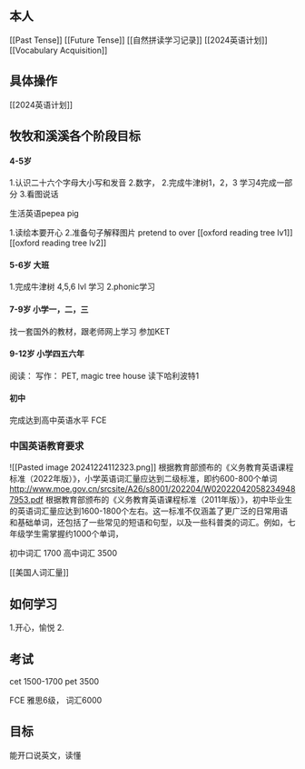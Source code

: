 ## 本人

[[Past Tense]]
[[Future Tense]]
[[自然拼读学习记录]]
[[2024英语计划]]
[[Vocabulary Acquisition]]

## 具体操作
[[2024英语计划]]
## 牧牧和溪溪各个阶段目标

#### 4-5岁
1.认识二十六个字母大小写和发音
2.数字，
2.完成牛津树1，2，3 学习4完成一部分
3.看图说话

生活英语pepea pig

1.读绘本要开心
2.准备句子解释图片
pretend to over
[[oxford reading tree lv1]]
[[oxford reading tree lv2]]
#### 5-6岁 大班
1.完成牛津树 4,5,6 lvl 学习
2.phonic学习
#### 7-9岁 小学一，二，三

找一套国外的教材，跟老师网上学习
参加KET

#### 9-12岁 小学四五六年
阅读：
写作：
PET,
magic tree house
读下哈利波特1
#### 初中
完成达到高中英语水平
FCE
### 中国英语教育要求
![[Pasted image 20241224112323.png]]
根据教育部颁布的《义务教育英语课程标准（2022年版）》，小学英语词汇量应达到二级标准，即约600-800个单词
http://www.moe.gov.cn/srcsite/A26/s8001/202204/W020220420582349487953.pdf
根据教育部颁布的《义务教育英语课程标准（2011年版）》，初中毕业生的英语词汇量应达到1600-1800个左右。这一标准不仅涵盖了更广泛的日常用语和基础单词，还包括了一些常见的短语和句型，以及一些科普类的词汇。例如，七年级学生需掌握约1000个单词，


初中词汇 1700
高中词汇 3500


[[美国人词汇量]]
## 如何学习
1.开心，愉悦
2.

## 考试
cet 1500-1700
pet 3500

FCE 雅思6级， 词汇6000

## 目标
能开口说英文，读懂
